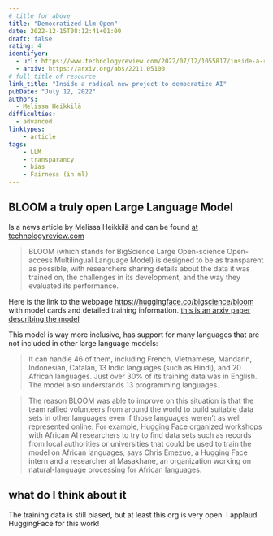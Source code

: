 ```yaml
---
# title for above
title: "Democratized Llm Open"
date: 2022-12-15T08:12:41+01:00
draft: false
rating: 4
identifyer:
  - url: https://www.technologyreview.com/2022/07/12/1055817/inside-a-radical-new-project-to-democratize-ai/
  - arxiv: https://arxiv.org/abs/2211.05100
# full title of resource
link_title: "Inside a radical new project to democratize AI"
pubDate: "July 12, 2022"
authors: 
  - Melissa Heikkilä
difficulties:
  - advanced
linktypes:
    - article
tags:
    - LLM
    - transparancy
    - bias
    - Fairness (in ml)
---
```


## BLOOM a truly open Large Language Model
Is a news article by Melissa Heikkilä and can be found [at technologyreview.com](https://www.technologyreview.com/2022/07/12/1055817/inside-a-radical-new-project-to-democratize-ai/)

> BLOOM (which stands for BigScience Large Open-science Open-access Multilingual Language Model) is designed to be as transparent as possible, with researchers sharing details about the data it was trained on, the challenges in its development, and the way they evaluated its performance. 

Here is the link to the webpage <https://huggingface.co/bigscience/bloom> with model cards and detailed training information. [this is an arxiv paper describing the model](https://arxiv.org/abs/2211.05100)

This model is way more inclusive, has support for many languages that are not included in other large language models:

> It can handle 46 of them, including French, Vietnamese, Mandarin, Indonesian, Catalan, 13 Indic languages (such as Hindi), and 20 African languages. Just over 30% of its training data was in English. The model also understands 13 programming languages.

> The reason BLOOM was able to improve on this situation is that the team rallied volunteers from around the world to build suitable data sets in other languages even if those languages weren’t as well represented online. For example, Hugging Face organized workshops with African AI researchers to try to find data sets such as records from local authorities or universities that could be used to train the model on African languages, says Chris Emezue, a Hugging Face intern and a researcher at Masakhane, an organization working on natural-language processing for African languages.



## what do I think about it
The training data is still biased, but at least this org is very open. I applaud HuggingFace for this work! 
